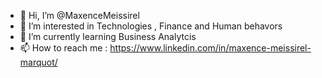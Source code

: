 - 👋 Hi, I’m @MaxenceMeissirel
- 👀 I’m interested in Technologies , Finance and Human behavors
- 🌱 I’m currently learning Business Analytcis
- 📫 How to reach me : https://www.linkedin.com/in/maxence-meissirel-marquot/

<!---
MaxenceMeissirel/MaxenceMeissirel is a ✨ special ✨ repository because its `README.md` (this file) appears on your GitHub profile.
You can click the Preview link to take a look at your changes.
--->
